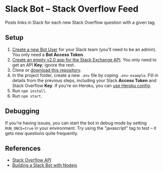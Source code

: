 # Slack Bot – Stack Overflow Feed

Posts links in Slack for each new Stack Overflow question with a given tag.

## Setup

1. [Create a new Bot User](https://api.slack.com/bot-users#how_do_i_create_custom_bot_users_for_my_team) for your Slack team (you'll need to be an admin). You only need a **Bot Access Token**.
2. [Create an empty v2.0 app for the Stack Exchange API](http://stackapps.com/apps/oauth/register). You only need to get an API **Key**; ignore the rest.
3. Clone or [download this repository](https://github.com/donmccurdy/stack-overflow-feed-bot/archive/master.zip).
4. In the project folder, create a new `.env` file by coping `.env-example`. Fill in details from the previous steps, including your Slack **Access Token** and Stack Overflow **Key**.  If you're on Heroku, you can [use Heroku config](https://devcenter.heroku.com/articles/config-vars#setting-up-config-vars-for-a-deployed-application).
5. Run `npm install`.
6. Run `npm start`.

## Debugging

If you're having issues, you can start the bot in debug mode by setting `RUN_ONCE=true` in your environment. Try using the "javascript" tag to test – it gets new questions quite frequently.

## References

* [Stack Overflow API](https://api.stackexchange.com/docs/advanced-search)
* [Building a Slack Bot with Nodejs](https://scotch.io/tutorials/building-a-slack-bot-with-node-js-and-chuck-norris-super-powers)
